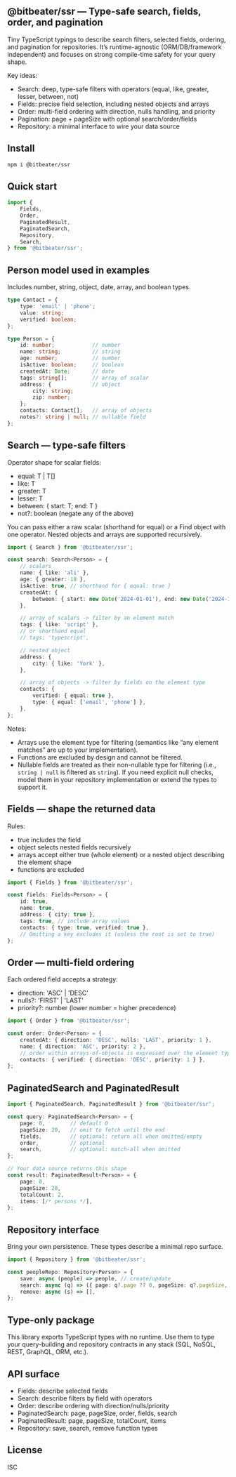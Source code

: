 ## @bitbeater/ssr — Type-safe search, fields, order, and pagination

Tiny TypeScript typings to describe search filters, selected fields, ordering, and pagination for repositories. It’s runtime-agnostic (ORM/DB/framework independent) and focuses on strong compile-time safety for your query shape.

Key ideas:
- Search: deep, type-safe filters with operators (equal, like, greater, lesser, between, not)
- Fields: precise field selection, including nested objects and arrays
- Order: multi-field ordering with direction, nulls handling, and priority
- Pagination: page + pageSize with optional search/order/fields
- Repository: a minimal interface to wire your data source


## Install

```bash
npm i @bitbeater/ssr
```


## Quick start

```ts
import {
	Fields,
	Order,
	PaginatedResult,
	PaginatedSearch,
	Repository,
	Search,
} from '@bitbeater/ssr';
```


## Person model used in examples

Includes number, string, object, date, array, and boolean types.

```ts
type Contact = {
	type: 'email' | 'phone';
	value: string;
	verified: boolean;
};

type Person = {
	id: number;            // number
	name: string;          // string
	age: number;           // number
	isActive: boolean;     // boolean
	createdAt: Date;       // date
	tags: string[];        // array of scalar
	address: {             // object
		city: string;
		zip: number;
	};
	contacts: Contact[];   // array of objects
	notes?: string | null; // nullable field
};
```


## Search — type-safe filters

Operator shape for scalar fields:
- equal: T | T[]
- like: T
- greater: T
- lesser: T
- between: { start: T; end: T }
- not?: boolean (negate any of the above)

You can pass either a raw scalar (shorthand for equal) or a Find<T> object with one operator. Nested objects and arrays are supported recursively.

```ts
import { Search } from '@bitbeater/ssr';

const search: Search<Person> = {
	// scalars
	name: { like: 'ali' },
	age: { greater: 18 },
	isActive: true, // shorthand for { equal: true }
	createdAt: {
		between: { start: new Date('2024-01-01'), end: new Date('2024-12-31') },
	},

	// array of scalars -> filter by an element match
	tags: { like: 'script' },
	// or shorthand equal
	// tags: 'typescript',

	// nested object
	address: {
		city: { like: 'York' },
	},

	// array of objects -> filter by fields on the element type
	contacts: {
		verified: { equal: true },
		type: { equal: ['email', 'phone'] },
	},
};
```

Notes:
- Arrays use the element type for filtering (semantics like “any element matches” are up to your implementation).
- Functions are excluded by design and cannot be filtered.
 - Nullable fields are treated as their non-nullable type for filtering (i.e., `string | null` is filtered as `string`). If you need explicit null checks, model them in your repository implementation or extend the types to support it.


## Fields — shape the returned data

Rules:
- true includes the field
- object selects nested fields recursively
- arrays accept either true (whole element) or a nested object describing the element shape
- functions are excluded

```ts
import { Fields } from '@bitbeater/ssr';

const fields: Fields<Person> = {
	id: true,
	name: true,
	address: { city: true },
	tags: true, // include array values
	contacts: { type: true, verified: true },
	// Omitting a key excludes it (unless the root is set to true)
};
```


## Order — multi-field ordering

Each ordered field accepts a strategy:
- direction: 'ASC' | 'DESC'
- nulls?: 'FIRST' | 'LAST'
- priority?: number (lower number = higher precedence)

```ts
import { Order } from '@bitbeater/ssr';

const order: Order<Person> = {
	createdAt: { direction: 'DESC', nulls: 'LAST', priority: 1 },
	name: { direction: 'ASC', priority: 2 },
	// order within arrays-of-objects is expressed over the element type
	contacts: { verified: { direction: 'DESC', priority: 1 } },
};
```


## PaginatedSearch and PaginatedResult

```ts
import { PaginatedSearch, PaginatedResult } from '@bitbeater/ssr';

const query: PaginatedSearch<Person> = {
	page: 0,        // default 0
	pageSize: 20,   // omit to fetch until the end
	fields,         // optional: return all when omitted/empty
	order,          // optional
	search,         // optional: match-all when omitted
};

// Your data source returns this shape
const result: PaginatedResult<Person> = {
	page: 0,
	pageSize: 20,
	totalCount: 2,
	items: [/* persons */],
};
```


## Repository interface

Bring your own persistence. These types describe a minimal repo surface.

```ts
import { Repository } from '@bitbeater/ssr';

const peopleRepo: Repository<Person> = {
	save: async (people) => people, // create/update
	search: async (q) => ({ page: q?.page ?? 0, pageSize: q?.pageSize, totalCount: 0, items: [] }),
	remove: async (s) => [],
};
```


## Type-only package

This library exports TypeScript types with no runtime. Use them to type your query-building and repository contracts in any stack (SQL, NoSQL, REST, GraphQL, ORM, etc.).


## API surface

- Fields<T>: describe selected fields
- Search<T>: describe filters by field with operators
- Order<T>: describe ordering with direction/nulls/priority
- PaginatedSearch<T>: page, pageSize, order, fields, search
- PaginatedResult<T>: page, pageSize, totalCount, items
- Repository<T>: save, search, remove function types


## License

ISC
